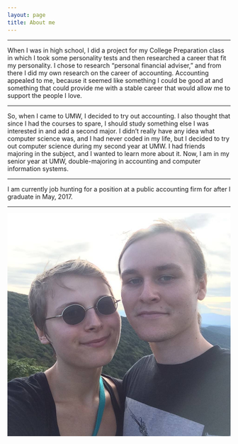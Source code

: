 ```yaml
---
layout: page
title: About me
---
```


* * *

When I was in high school, I did a project for my College Preparation class in which I took some personality tests and then researched a career that fit my personality. I chose to research “personal financial adviser,” and from there I did my own research on the career of accounting. Accounting appealed to me, because it seemed like something I could be good at and something that could provide me with a stable career that would allow me to support the people I love.

* * *

So, when I came to UMW, I decided to try out accounting. I also thought that since I had the courses to spare, I should study something else I was interested in and add a second major. I didn’t really have any idea what computer science was, and I had never coded in my life, but I decided to try out computer science during my second year at UMW. I had friends majoring in the subject, and I wanted to learn more about it. Now, I am in my senior year at UMW, double-majoring in accounting and computer information systems.

* * *

I am currently job hunting for a position at a public accounting firm for after I graduate in May, 2017.

* * *

![Small Test Image](public/images/14117979_10210318323981213_951149530387209065_n.jpg)
